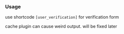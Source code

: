 ### Usage

use shortcode ```[user_verification]``` for verification form

cache plugin can cause weird output. will be fixed later